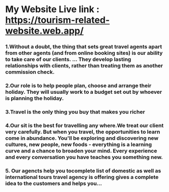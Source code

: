 # My Website Live link   : https://tourism-related-website.web.app/

### 1.Without a doubt, the thing that sets great travel agents apart from other agents (and from online booking sites) is our ability to take care of our clients. ... They develop lasting relationships with clients, rather than treating them as another commission check.

### 2.Our role is to help people plan, choose and arrange their holiday. They will usually work to a budget set out by whoever is planning the holiday.


 ### 3.Travel is the only thing you buy that makes you richer 



 ### 4.Our sit is the best for travelling any where.We treat our client very carefully. But when you travel, the opportunities to learn come in abundance. You'll be exploring and discovering new cultures, new people, new foods - everything is a learning curve and a chance to broaden your mind. Every experience and every conversation you have teaches you something new.



 ### 5. Our agencts help you tocomplete list of domestic as well as international tours travel agency is offering gives a complete idea to the customers and helps you...